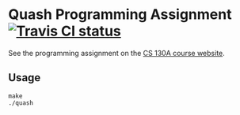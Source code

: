 <h1>
  Quash Programming Assignment 
  <a href="http://travis-ci.org/ariofrio/oration">
    <img alt="Travis CI status" 
      src="https://secure.travis-ci.org/ariofrio/oration.png">
  </a>
</h1>

See the programming assignment on the [CS 130A course website][pdf].

  [pdf]: http://cs.ucsb.edu/~koc/cs130a/hwex/pa1.pdf

## Usage

    make
    ./quash

